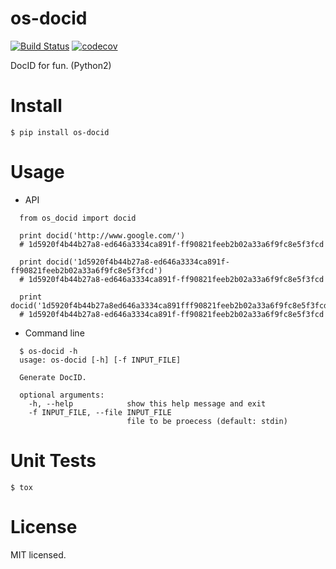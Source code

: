 # os-docid

[![Build Status](https://www.travis-ci.org/cfhamlet/os-docid.svg?branch=master)](https://www.travis-ci.org/cfhamlet/os-docid)
[![codecov](https://codecov.io/gh/cfhamlet/os-docid/branch/master/graph/badge.svg)](https://codecov.io/gh/cfhamlet/os-docid)

DocID for fun. (Python2)

# Install

  `$ pip install os-docid`

# Usage

  * API
  ```
    from os_docid import docid

    print docid('http://www.google.com/') 
    # 1d5920f4b44b27a8-ed646a3334ca891f-ff90821feeb2b02a33a6f9fc8e5f3fcd

    print docid('1d5920f4b44b27a8-ed646a3334ca891f-ff90821feeb2b02a33a6f9fc8e5f3fcd') 
    # 1d5920f4b44b27a8-ed646a3334ca891f-ff90821feeb2b02a33a6f9fc8e5f3fcd

    print docid('1d5920f4b44b27a8ed646a3334ca891fff90821feeb2b02a33a6f9fc8e5f3fcd')
    # 1d5920f4b44b27a8-ed646a3334ca891f-ff90821feeb2b02a33a6f9fc8e5f3fcd
  ```

  * Command line
  ```
    $ os-docid -h
    usage: os-docid [-h] [-f INPUT_FILE]

    Generate DocID.

    optional arguments:
      -h, --help            show this help message and exit
      -f INPUT_FILE, --file INPUT_FILE
                            file to be proecess (default: stdin)
  ```

# Unit Tests
  `$ tox`

# License
  MIT licensed.
